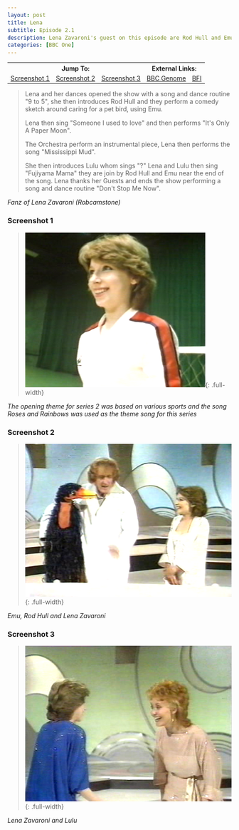 ```yaml
---
layout: post
title: Lena
subtitle: Episode 2.1
description: Lena Zavaroni's guest on this episode are Rod Hull and Emu and Lulu. Click on link for details.
categories: [BBC One]
---
```


<table>
<tr align="center">
<th colspan="3">Jump To:</th>
<th colspan="2">External Links:</th>
</tr>
<tr align="center">
<td><a href="#screenshot-1">Screenshot 1</a></td>
<td><a href="#screenshot-2">Screenshot 2</a></td>
<td><a href="#screenshot-3">Screenshot 3</a></td>
<td><a href="https://genome.ch.bbc.co.uk/098c43da79504d479aaceaa68771875a">BBC Genome</a></td>
<td><a href="https://www.bfi.org.uk/films-tv-people/4ce2b790cf887">BFI</a></td>
</tr>
</table>

> Lena and her dances opened the show with a song and dance routine &quot;9 to 5&quot;, she then introduces Rod Hull and they perform a comedy sketch around caring for a pet bird, using Emu.
>
> Lena then sing &quot;Someone I used to love&quot; and then performs &quot;It's Only A Paper Moon&quot;.
>
> The Orchestra perform an instrumental piece, Lena then performs the song &quot;Mississippi Mud&quot;.
>
> She then introduces Lulu whom sings &quot;?&quot; Lena and Lulu then sing &quot;Fujiyama Mama&quot; they are join by Rod Hull and Emu near the end of the song. Lena thanks her Guests and ends the show performing a song and dance routine &quot;Don't Stop Me Now&quot;.

<cite>Fanz of Lena Zavaroni (Robcamstone)</cite>

### Screenshot 1
> ![](/assets/images/BBC/1981-lena-screenshot-01.png){: .full-width}

<cite>The opening theme for series 2 was based on various sports and the song Roses and Rainbows was used as the theme song for this series</cite>

### Screenshot 2
> ![](/assets/images/BBC/1981-lena-screenshot-02.png){: .full-width}

<cite>Emu, Rod Hull and Lena Zavaroni</cite>

### Screenshot 3
> ![](/assets/images/BBC/1981-lena-screenshot-03.png){: .full-width}

<cite>Lena Zavaroni and Lulu</cite>


